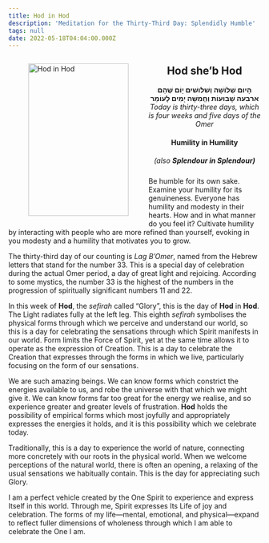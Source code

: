 ```yaml
---
title: Hod in Hod
description: 'Meditation for the Thirty-Third Day: Splendidly Humble'
tags: null
date: 2022-05-18T04:04:00.000Z
---
```


<a href="https://www.chabad.org/holidays/sefirah/omer-count_cdo/jewish/Count-the-Omer.htm">
<i class="fa fa-file" aria-hidden="true"></i></a>

<figure style='float: left'>
 <a href='/posts/img/freedom/week5/5.5-Hod_in_Hod.png' target="_blank">
   <img src='/posts/img/freedom/week5/5.5-Hod_in_Hod_s.png' alt='Hod in Hod' width='200' height='304' />
 </a>
</figure>

<div style="text-align:center">
<h2>Hod she’b Hod</h2>
<span dir="rtl"><b>הָיום שְׁלוֹשָׁה וְשׁלושׁים יָוֹם שֶׁהֵם ארבעה שָׁבוּעוֹת וְחְַמִשָּׁה יָמִים לָעוֹמֵר</b></span>
<br />
<i>ֹToday is thirty-three days, which is four weeks and five days of the Omer</i>
</p>

<h4>Humility in Humility</h4>
<h5><span style="font-weight: normal">(also </span>Splendour in Splendour)</h5>

</div>

<div class="abstract">

Be humble for its own sake. Examine your humility for its genuineness. Everyone has humility and modesty in their hearts. How and in what manner do you feel it? Cultivate humility by interacting with people who are more refined than yourself, evoking in you modesty and a humility that motivates you to grow.

</div>

The thirty-third day of our counting is _Lag B’Omer_, named from the Hebrew letters that stand for the number 33. This is a special day of celebration during the actual Omer period, a day of great light and rejoicing. According to some mystics, the number 33 is the highest of the numbers in the progression of spiritually significant numbers 11 and 22.

In this week of **Hod**, the _sefirah_ called “Glory”, this is the day of **Hod** in **Hod**. The Light radiates fully at the left leg. This eighth _sefirah_ symbolises the physical forms through which we perceive and understand our world, so this is a day for celebrating the sensations through which Spirit manifests in our world. Form limits the Force of Spirit, yet at the same time allows it to operate as the expression of Creation. This is a day to celebrate the Creation that expresses through the forms in which we live, particularly focusing on the form of our sensations.

We are such amazing beings. We can know forms which constrict the energies available to us, and robe the universe with that which we might give it. We can know forms far too great for the energy we realise, and so experience greater and greater levels of frustration. **Hod** holds the possibility of empirical forms which most joyfully and appropriately expresses the energies it holds, and it is this possibility which we celebrate today.

Traditionally, this is a day to experience the world of nature, connecting more concretely with our roots in the physical world. When we welcome perceptions of the natural world, there is often an opening, a relaxing of the usual sensations we habitually contain. This is the day for appreciating such Glory.

<div class="abstract">

I am a perfect vehicle created by the One Spirit to experience and express Itself in this world. Through me, Spirit expresses Its Life of joy and celebration. The forms of my life&mdash;mental, emotional, and physical&mdash;expand to reflect fuller dimensions of wholeness through which I am able to celebrate the One I am.

</div>
